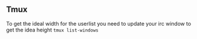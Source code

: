 Tmux
----
To get the ideal width for the userlist you need to update your irc window to get the idea height
`tmux list-windows`
